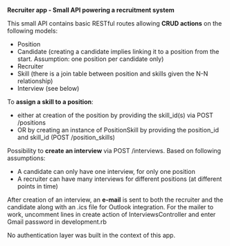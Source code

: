 **Recruiter app - Small API powering a recruitment system**

This small API contains basic RESTful routes allowing **CRUD actions** on the following models: 
- Position
- Candidate (creating a candidate implies linking it to a position from the start. Assumption: one position per candidate only)
- Recruiter
- Skill (there is a join table between position and skills given the N-N relationship)
- Interview (see below)

To **assign a skill to a position**: 
- either at creation of the position by providing the skill_id(s) via POST /positions
- OR by creating an instance of PositionSkill by providing the position_id and skill_id (POST /position_skills)

Possibility to **create an interview** via POST /interviews. Based on following assumptions: 
- A candidate can only have one interview, for only one position
- A recruiter can have many interviews for different positions (at different points in time)

After creation of an interview, an **e-mail** is sent to both the recruiter and the candidate along with an .ics file for Outlook integration.
For the mailer to work, uncomment lines in create action of InterviewsController and enter Gmail password in development.rb

No authentication layer was built in the context of this app.
